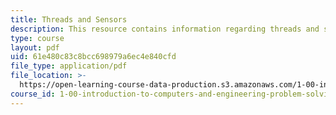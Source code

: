 ```yaml
---
title: Threads and Sensors
description: This resource contains information regarding threads and sensors.
type: course
layout: pdf
uid: 61e480c83c8bcc698979a6ec4e840cfd
file_type: application/pdf
file_location: >-
  https://open-learning-course-data-production.s3.amazonaws.com/1-00-introduction-to-computers-and-engineering-problem-solving-spring-2012/61e480c83c8bcc698979a6ec4e840cfd_MIT1_00S12_Lec_29.pdf
course_id: 1-00-introduction-to-computers-and-engineering-problem-solving-spring-2012
---
```

